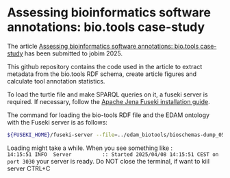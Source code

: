 # Assessing bioinformatics software annotations: bio.tools case-study 

The article [Assessing bioinformatics software annotations: bio.tools case-study](JOBIM2025_submission_219.pdf) has been submitted to jobim 2025. 

This github repository contains the code used in the article to extract metadata from the bio.tools RDF schema, create article figures and calculate tool annotation statistics. 

To load the turtle file and make SPARQL queries on it, a fuseki server is required. If necessary, follow the [Apache Jena Fuseki installation guide](Installation_guide_Fuseki). 

The command for loading the bio-tools RDF file and the EDAM ontology with the Fuseki server is as follows: 
```bash
${FUSEKI_HOME}/fuseki-server --file=../edam_biotools/bioschemas-dump_05_01_2025.ttl --file=../edam_biotools/EDAM_1.25.owl  /biotoolsEdam
```
Loading might take a while. When you see something like :  
`14:15:51 INFO  Server          :: Started 2025/04/08 14:15:51 CEST on port 3030`  your server is ready.
Do NOT close the terminal, if want to kiil server CTRL+C
